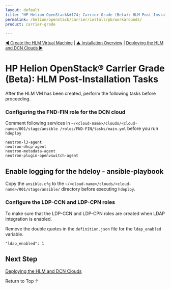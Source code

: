 ```yaml
---
layout: default
title: "HP Helion OpenStack&#174; Carrier Grade (Beta): HLM Post-Installation Tasks"
permalink: /helion/openstack/carrier/install/pb/workarounds/
product: carrier-grade

---
```

<!--UNDER REVISION-->


<script>

function PageRefresh {
onLoad="window.refresh"
}

PageRefresh();

</script>

<p style="font-size: small;"><a href="/helion/openstack/carrier/install/pb/hlm-vm/">&#9664; Create the HLM Virtual Machine</a> | <a href="/helion/openstack/carrier/install/pb/overview/">&#9650; Installation Overview</a> | <a href="/helion/openstack/carrier/install/pm/hlm-cloud/"> Deploying the HLM and DCN Clouds &#9654;</a> </p> 



# HP Helion OpenStack&#174; Carrier Grade (Beta): HLM Post-Installation Tasks

After the HLM VM has been created, perform the following tasks before proceeding.

### Configuring the FND-FIN role for the DCN cloud

Comment following services in `~/<cloud-name>/clouds/<cloud-name>/001/stage/ansible /roles/FND-FIN/tasks/main.yml` before you run `hdeploy`

	neutron-l3-agent
	neutron-dhcp-agent
	neutron-metadata-agent
	neutron-plugin-openvswitch-agent

## Enable logging for the hdeloy - ansible-playbook

Copy the `ansible.cfg` to the `~/<cloud-name>/clouds/<cloud-name>/001/stage/ansible/` directory before executing `hdeploy`.

### Configure the LDP-CCN and LDP-CPN roles

To make sure that the LDP-CCN and LDP-CPN roles are created when LDAP integration is enabled.

Remove the double quotes in the `definition.json` file for the `ldap_enabled` variable. 

	"ldap_enabled": 1     

## Next Step

[Deploying the HLM and DCN Clouds](/helion/openstack/carrier/install/pm/hlm-cloud/)


<a href="#top" style="padding:14px 0px 14px 0px; text-decoration: none;"> Return to Top &#8593; </a>
